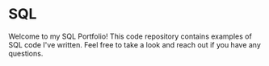 # SQL
Welcome to my SQL Portfolio! This code repository contains examples of SQL code I've written. Feel free to take a look and reach out if you have any questions.
